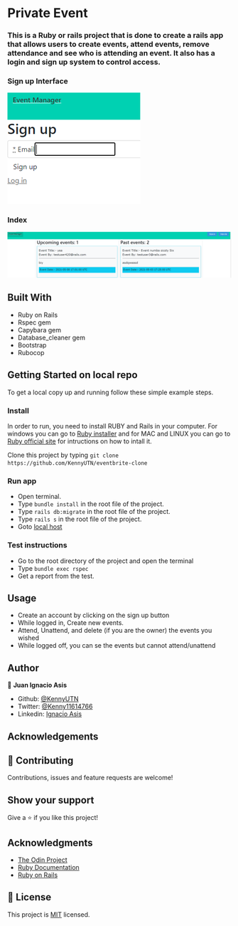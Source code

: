 # Private Event
### This is a Ruby or rails project that is done to create a rails app that allows users to create events, attend events, remove attendance and see who is attending an event. It also has a login and sign up system to control access.


### Sign up Interface
<img src="./app/assets/images/1.png"/>

### Index
<img src="./app/assets/images/2.png" />


## Built With

- Ruby on Rails
- Rspec gem
- Capybara gem
- Database_cleaner gem
- Bootstrap
- Rubocop

## Getting Started on local repo

To get a local copy up and running follow these simple example steps.

### Install
In order to run, you need to install RUBY and Rails in your computer. For windows you can go to [Ruby installer](https://rubyinstaller.org/) and for MAC and LINUX you can go to [Ruby official site](https://www.ruby-lang.org/en/downloads/) for intructions on how to intall it.

Clone this project by typing ```git clone https://github.com/KennyUTN/eventbrite-clone```

### Run app
- Open terminal.
- Type ```bundle install``` in the root file of the project.
- Type  ```rails db:migrate``` in the root file of the project.
- Type ```rails s``` in the root file of the project.
- Goto [local host](http://localhost:3000/)

### Test instructions
- Go to the root directory of the project and open the terminal
- Type ```bundle exec rspec```
- Get a report from the test.

## Usage
 - Create an account by clicking on the sign up button
 - While logged in, Create new events.
 - Attend, Unattend, and delete (if you are the owner) the events you wished
 - While logged off, you can se the events but cannot attend/unattend

## Author

👤 **Juan Ignacio Asis**

- Github: [@KennyUTN](https://github.com/Berabjesus)
- Twitter: [@Kenny11614766](https://twitter.com/Kenny11614766)
- Linkedin: [Ignacio Asis](https://www.linkedin.com/in/ignacio-asis-b8214b183/)

## Acknowledgements

## 🤝 Contributing

Contributions, issues and feature requests are welcome!

## Show your support

Give a ⭐️ if you like this project!

## Acknowledgments
* [The Odin Project](https://www.theodinproject.com/)
* [Ruby Documentation](https://www.ruby-lang.org/en/documentation/)
* [Ruby on Rails](https://rubyonrails.org/)

## 📝 License

This project is [MIT](LICENSE) licensed.
